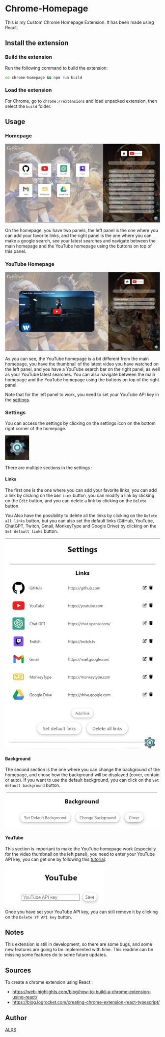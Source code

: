 # Chrome-Homepage
This is my Custom Chrome Homepage Extension. It has been made using React.

## Install the extension

### Build the extension

Run the following command to build the extension:

```bash
cd chrome-homepage && npm run build
```

### Load the extension

For Chrome, go to `chrome://extensions` and load unpacked extension, then select the `build` folder.

## Usage

### Homepage

![](images/2023-12-04-14-03-53.png)

On the homepage, you have two panels, the left panel is the one where you can add your favorite links, and the right panel is the one where you can make a google search, see your latest searches and navigate between the main homepage and the YouTube homepage using the buttons on top of this panel.

### YouTube Homepage

![](images/2023-12-04-14-32-32.png)

As you can see, the YouTube homepage is a bit different from the main homepage, you have the thumbnail of the latest video you have watched on the left panel, and you have a YouTube search bar on the right panel, as well as your YouTube latest searches. You can also navigate between the main homepage and the YouTube homepage using the buttons on top of the right panel.

Note that for the left panel to work, you need to set your YouTube API key in the [settings](#youtube).

### Settings

You can access the settings by clicking on the settings icon on the bottom right corner of the homepage.

![](images/2023-12-04-14-06-30.png)

There are multiple sections in the settings : 

#### Links

The first one is the one where you can add your favorite links, you can add a link by clicking on the `Add Link` button, you can modify a link by clicking on the `Edit` button, and you can delete a link by clicking on the `Delete` button.

You Also have the possibility to delete all the links by clicking on the `Delete all links` button, but you can also set the default links (GitHub, YouTube, ChatGPT, Twitch, Gmail, MonkeyType and Google Drive) by clicking on the `Set default links` button.

![](images/2023-12-04-14-08-25.png)

#### Background

The second section is the one where you can change the background of the homepage, and chose how the background will be displayed (cover, contain or auto). If you want to use the default background, you can click on the `Set default background` button.

![](images/2023-12-04-14-13-52.png)

#### YouTube

This section is important to make the YouTube homepage work (especially for the video thumbnail on the left panel), you need to enter your YouTube API key, you can get one by following this [tutorial](https://developers.google.com/youtube/v3/getting-started).

![](images/2023-12-04-14-15-37.png)

Once you have set your YouTube API key, you can still remove it by clicking on the `Delete YT API key` button.

## Notes

This extension is still in development, so there are some bugs, and some new features are going to be implemented with time. This readme can be missing some features do to some future updates.

## Sources 

To create a chrome extension using React :

- https://web-highlights.com/blog/how-to-build-a-chrome-extension-using-react/
- https://blog.logrocket.com/creating-chrome-extension-react-typescript/

## Author 
[ALXS](https://github.com/ALXS-GitHub)
